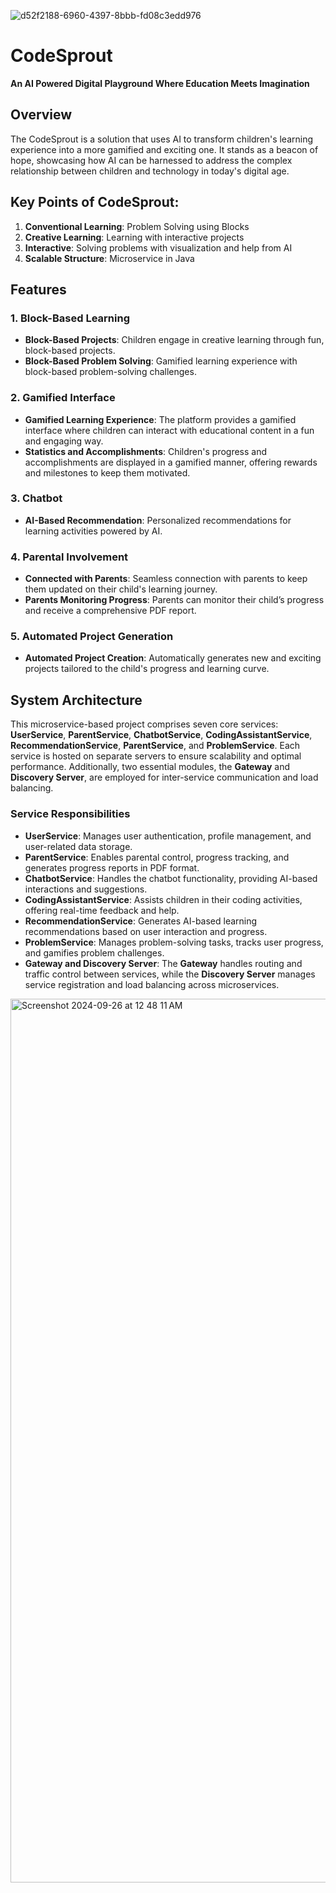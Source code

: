 
![d52f2188-6960-4397-8bbb-fd08c3edd976](https://github.com/user-attachments/assets/7b396842-3ac0-4fcd-b809-aa0428d133bd)

# **CodeSprout**

**An AI Powered Digital Playground Where Education Meets Imagination**

## **Overview**
The CodeSprout is a solution that uses AI to transform children's learning experience into a more gamified and exciting one. It stands as a beacon of hope, showcasing how AI can be harnessed to address the complex relationship between children and technology in today's digital age.

## **Key Points of CodeSprout**:
1. **Conventional Learning**: Problem Solving using Blocks
2. **Creative Learning**: Learning with interactive projects
3. **Interactive**: Solving problems with visualization and help from AI
4. **Scalable Structure**: Microservice in Java

## **Features**

### **1. Block-Based Learning**
   - **Block-Based Projects**: Children engage in creative learning through fun, block-based projects.
   - **Block-Based Problem Solving**: Gamified learning experience with block-based problem-solving challenges.

### **2. Gamified Interface**
   - **Gamified Learning Experience**: The platform provides a gamified interface where children can interact with educational content in a fun and engaging way.
   - **Statistics and Accomplishments**: Children's progress and accomplishments are displayed in a gamified manner, offering rewards and milestones to keep them motivated.

### **3. Chatbot**
   - **AI-Based Recommendation**: Personalized recommendations for learning activities powered by AI.

### **4. Parental Involvement**
   - **Connected with Parents**: Seamless connection with parents to keep them updated on their child's learning journey.
   - **Parents Monitoring Progress**: Parents can monitor their child’s progress and receive a comprehensive PDF report.

### **5. Automated Project Generation**
   - **Automated Project Creation**: Automatically generates new and exciting projects tailored to the child's progress and learning curve.

## **System Architecture**

This microservice-based project comprises seven core services: **UserService**, **ParentService**, **ChatbotService**, **CodingAssistantService**, **RecommendationService**, **ParentService**, and **ProblemService**. Each service is hosted on separate servers to ensure scalability and optimal performance. Additionally, two essential modules, the **Gateway** and **Discovery Server**, are employed for inter-service communication and load balancing.

### **Service Responsibilities**
- **UserService**: Manages user authentication, profile management, and user-related data storage.
- **ParentService**: Enables parental control, progress tracking, and generates progress reports in PDF format.
- **ChatbotService**: Handles the chatbot functionality, providing AI-based interactions and suggestions.
- **CodingAssistantService**: Assists children in their coding activities, offering real-time feedback and help.
- **RecommendationService**: Generates AI-based learning recommendations based on user interaction and progress.
- **ProblemService**: Manages problem-solving tasks, tracks user progress, and gamifies problem challenges.
- **Gateway and Discovery Server**: The **Gateway** handles routing and traffic control 
between services, while the **Discovery Server** manages service registration and load balancing across microservices.

<img width="1414" alt="Screenshot 2024-09-26 at 12 48 11 AM" src="https://github.com/user-attachments/assets/a70ed355-06c0-4c1b-a039-a0c00655d4d0">



